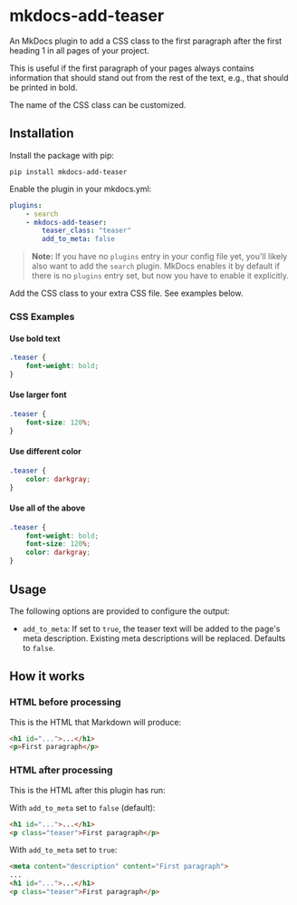 # mkdocs-add-teaser

An MkDocs plugin to add a CSS class to the first paragraph after the first heading 1 in all pages of your project.

This is useful if the first paragraph of your pages always contains information that should stand out from the rest of the text, e.g., that should be printed in bold.

The name of the CSS class can be customized.

## Installation

Install the package with pip:

```
pip install mkdocs-add-teaser
```

Enable the plugin in your mkdocs.yml:

```yaml
plugins:
    - search
    - mkdocs-add-teaser:
        teaser_class: "teaser"
        add_to_meta: false
```

> **Note:** If you have no `plugins` entry in your config file yet, you'll likely also want to add the `search` plugin. MkDocs enables it by default if there is no `plugins` entry set, but now you have to enable it explicitly.

Add the CSS class to your extra CSS file. See examples below.

### CSS Examples

#### Use bold text

```css
.teaser {
    font-weight: bold;
}
```

#### Use larger font

```css
.teaser {
    font-size: 120%;
}
```

#### Use different color

```css
.teaser {
    color: darkgray;
}
```

#### Use all of the above

```css
.teaser {
    font-weight: bold;
    font-size: 120%;
    color: darkgray;
}
```

## Usage

The following options are provided to configure the output:

* `add_to_meta`: If set to `true`, the teaser text will be added to the page's meta description. Existing meta descriptions will be replaced. Defaults to `false`.

## How it works

### HTML before processing

This is the HTML that Markdown will produce:

```html
<h1 id="...">...</h1>
<p>First paragraph</p>
```

### HTML after processing

This is the HTML after this plugin has run:

With `add_to_meta` set to `false` (default):

```html
<h1 id="...">...</h1>
<p class="teaser">First paragraph</p>
```

With `add_to_meta` set to `true`:

```html
<meta content="description" content="First paragraph">
...
<h1 id="...">...</h1>
<p class="teaser">First paragraph</p>
```
